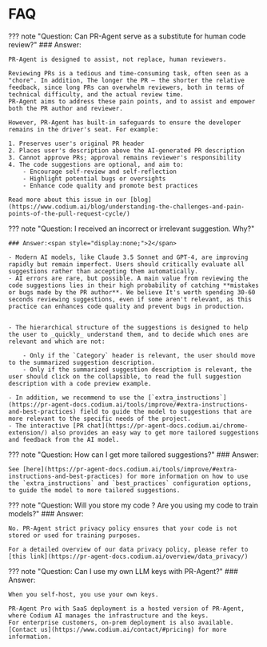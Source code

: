 # FAQ

??? note "Question: Can PR-Agent serve as a substitute for human code review?"
    ### Answer:<span style="display:none;">1</span>

    PR-Agent is designed to assist, not replace, human reviewers.

    Reviewing PRs is a tedious and time-consuming task, often seen as a "chore". In addition, The longer the PR – the shorter the relative feedback, since long PRs can overwhelm reviewers, both in terms of technical difficulty, and the actual review time.
    PR-Agent aims to address these pain points, and to assist and empower both the PR author and reviewer.

    However, PR-Agent has built-in safeguards to ensure the developer remains in the driver's seat. For example:

    1. Preserves user's original PR header
    2. Places user's description above the AI-generated PR description
    3. Cannot approve PRs; approval remains reviewer's responsibility
    4. The code suggestions are optional, and aim to:
        - Encourage self-review and self-reflection
        - Highlight potential bugs or oversights
        - Enhance code quality and promote best practices

    Read more about this issue in our [blog](https://www.codium.ai/blog/understanding-the-challenges-and-pain-points-of-the-pull-request-cycle/)

   

??? note "Question: I received an incorrect or irrelevant suggestion. Why?"

    ### Answer:<span style="display:none;">2</span>

    - Modern AI models, like Claude 3.5 Sonnet and GPT-4, are improving rapidly but remain imperfect. Users should critically evaluate all suggestions rather than accepting them automatically.
    - AI errors are rare, but possible. A main value from reviewing the code suggestions lies in their high probability of catching **mistakes or bugs made by the PR author**. We believe It's worth spending 30-60 seconds reviewing suggestions, even if some aren't relevant, as this practice can enhances code quality and prevent bugs in production.


    - The hierarchical structure of the suggestions is designed to help the user to _quickly_ understand them, and to decide which ones are relevant and which are not:
    
        - Only if the `Category` header is relevant, the user should move to the summarized suggestion description.
        - Only if the summarized suggestion description is relevant, the user should click on the collapsible, to read the full suggestion description with a code preview example.

    - In addition, we recommend to use the [`extra_instructions`](https://pr-agent-docs.codium.ai/tools/improve/#extra-instructions-and-best-practices) field to guide the model to suggestions that are more relevant to the specific needs of the project. 
    - The interactive [PR chat](https://pr-agent-docs.codium.ai/chrome-extension/) also provides an easy way to get more tailored suggestions and feedback from the AI model.

??? note "Question: How can I get more tailored suggestions?"
    ### Answer:<span style="display:none;">3</span>

    See [here](https://pr-agent-docs.codium.ai/tools/improve/#extra-instructions-and-best-practices) for more information on how to use the `extra_instructions` and `best_practices` configuration options, to guide the model to more tailored suggestions.

??? note "Question: Will you store my code ? Are you using my code to train models?"
    ### Answer:<span style="display:none;">4</span>

    No. PR-Agent strict privacy policy ensures that your code is not stored or used for training purposes.
    
    For a detailed overview of our data privacy policy, please refer to [this link](https://pr-agent-docs.codium.ai/overview/data_privacy/)

??? note "Question: Can I use my own LLM keys with PR-Agent?"
    ### Answer:<span style="display:none;">5</span>

    When you self-host, you use your own keys. 

    PR-Agent Pro with SaaS deployment is a hosted version of PR-Agent, where Codium AI manages the infrastructure and the keys.
    For enterprise customers, on-prem deployment is also available. [Contact us](https://www.codium.ai/contact/#pricing) for more information.